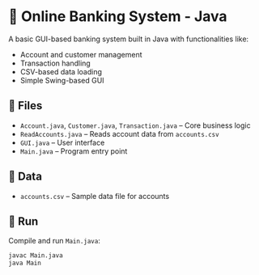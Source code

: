 # 🏦 Online Banking System - Java

A basic GUI-based banking system built in Java with functionalities like:

- Account and customer management
- Transaction handling
- CSV-based data loading
- Simple Swing-based GUI

## 📁 Files

- `Account.java`, `Customer.java`, `Transaction.java` – Core business logic
- `ReadAccounts.java` – Reads account data from `accounts.csv`
- `GUI.java` – User interface
- `Main.java` – Program entry point

## 📄 Data

- `accounts.csv` – Sample data file for accounts

## 🚀 Run

Compile and run `Main.java`:
```bash
javac Main.java
java Main
